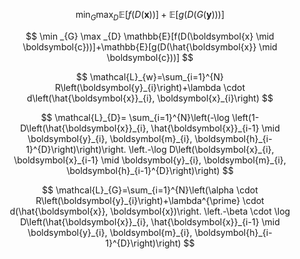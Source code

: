 
$$
\min _{G} \max _{D} \mathbb{E}[f(D(\boldsymbol{x}))]+\mathbb{E}[g(D(G(\boldsymbol{y})))]
$$

$$
\min _{G} \max _{D} \mathbb{E}[f(D(\boldsymbol{x} \mid \boldsymbol{c}))]+\mathbb{E}[g(D(\hat{\boldsymbol{x}} \mid \boldsymbol{c}))]
$$

$$
\mathcal{L}_{w}=\sum_{i=1}^{N} R\left(\boldsymbol{y}_{i}\right)+\lambda \cdot d\left(\hat{\boldsymbol{x}}_{i}, \boldsymbol{x}_{i}\right)
$$

$$
\mathcal{L}_{D}= \sum_{i=1}^{N}\left(-\log \left(1-D\left(\hat{\boldsymbol{x}}_{i}, \hat{\boldsymbol{x}}_{i-1} \mid \boldsymbol{y}_{i}, \boldsymbol{m}_{i}, \boldsymbol{h}_{i-1}^{D}\right)\right)\right. \left.-\log D\left(\boldsymbol{x}_{i}, \boldsymbol{x}_{i-1} \mid \boldsymbol{y}_{i}, \boldsymbol{m}_{i}, \boldsymbol{h}_{i-1}^{D}\right)\right)
$$

$$
\mathcal{L}_{G}=\sum_{i=1}^{N}\left(\alpha \cdot R\left(\boldsymbol{y}_{i}\right)+\lambda^{\prime} \cdot d(\hat{\boldsymbol{x}}, \boldsymbol{x})\right. \left.-\beta \cdot \log D\left(\hat{\boldsymbol{x}}_{i}, \hat{\boldsymbol{x}}_{i-1} \mid \boldsymbol{y}_{i}, \boldsymbol{m}_{i}, \boldsymbol{h}_{i-1}^{D}\right)\right)
$$